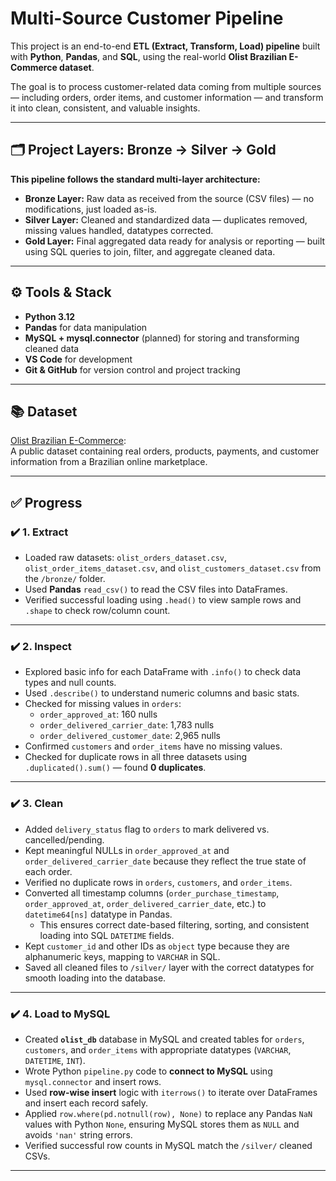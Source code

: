 # Multi-Source Customer Pipeline

This project is an end-to-end **ETL (Extract, Transform, Load) pipeline** built with **Python**, **Pandas**, and **SQL**, using the real-world **Olist Brazilian E-Commerce dataset**.

The goal is to process customer-related data coming from multiple sources — including orders, order items, and customer information — and transform it into clean, consistent, and valuable insights.

---

## 🗂️ Project Layers: Bronze → Silver → Gold

**This pipeline follows the standard multi-layer architecture:**

- **Bronze Layer:** Raw data as received from the source (CSV files) — no modifications, just loaded as-is.
- **Silver Layer:** Cleaned and standardized data — duplicates removed, missing values handled, datatypes corrected.
- **Gold Layer:** Final aggregated data ready for analysis or reporting — built using SQL queries to join, filter, and aggregate cleaned data.

---

## ⚙️ Tools & Stack

- **Python 3.12**
- **Pandas** for data manipulation
- **MySQL + mysql.connector** (planned) for storing and transforming cleaned data
- **VS Code** for development
- **Git & GitHub** for version control and project tracking

---

## 📚 Dataset

[Olist Brazilian E-Commerce](https://www.kaggle.com/datasets/olistbr/brazilian-ecommerce):  
A public dataset containing real orders, products, payments, and customer information from a Brazilian online marketplace.

---

## ✅ Progress

### ✔️ 1. Extract

- Loaded raw datasets: `olist_orders_dataset.csv`, `olist_order_items_dataset.csv`, and `olist_customers_dataset.csv` from the `/bronze/` folder.
- Used **Pandas** `read_csv()` to read the CSV files into DataFrames.
- Verified successful loading using `.head()` to view sample rows and `.shape` to check row/column count.

---

### ✔️ 2. Inspect

- Explored basic info for each DataFrame with `.info()` to check data types and null counts.
- Used `.describe()` to understand numeric columns and basic stats.
- Checked for missing values in `orders`:
  - `order_approved_at`: 160 nulls
  - `order_delivered_carrier_date`: 1,783 nulls
  - `order_delivered_customer_date`: 2,965 nulls
- Confirmed `customers` and `order_items` have no missing values.
- Checked for duplicate rows in all three datasets using `.duplicated().sum()` — found **0 duplicates**.

---

### ✔️ 3. Clean

- Added `delivery_status` flag to `orders` to mark delivered vs. cancelled/pending.
- Kept meaningful NULLs in `order_approved_at` and `order_delivered_carrier_date` because they reflect the true state of each order.
- Verified no duplicate rows in `orders`, `customers`, and `order_items`.
- Converted all timestamp columns (`order_purchase_timestamp`, `order_approved_at`, `order_delivered_carrier_date`, etc.) to `datetime64[ns]` datatype in Pandas.
  - This ensures correct date-based filtering, sorting, and consistent loading into SQL `DATETIME` fields.
- Kept `customer_id` and other IDs as `object` type because they are alphanumeric keys, mapping to `VARCHAR` in SQL.
- Saved all cleaned files to `/silver/` layer with the correct datatypes for smooth loading into the database.

---

### ✔️ 4. Load to MySQL

- Created **`olist_db`** database in MySQL and created tables for `orders`, `customers`, and `order_items` with appropriate datatypes (`VARCHAR`, `DATETIME`, `INT`).
- Wrote Python `pipeline.py` code to **connect to MySQL** using `mysql.connector` and insert rows.
- Used **row-wise insert** logic with `iterrows()` to iterate over DataFrames and insert each record safely.
- Applied `row.where(pd.notnull(row), None)` to replace any Pandas `NaN` values with Python `None`, ensuring MySQL stores them as `NULL` and avoids `'nan'` string errors.
- Verified successful row counts in MySQL match the `/silver/` cleaned CSVs.

---
